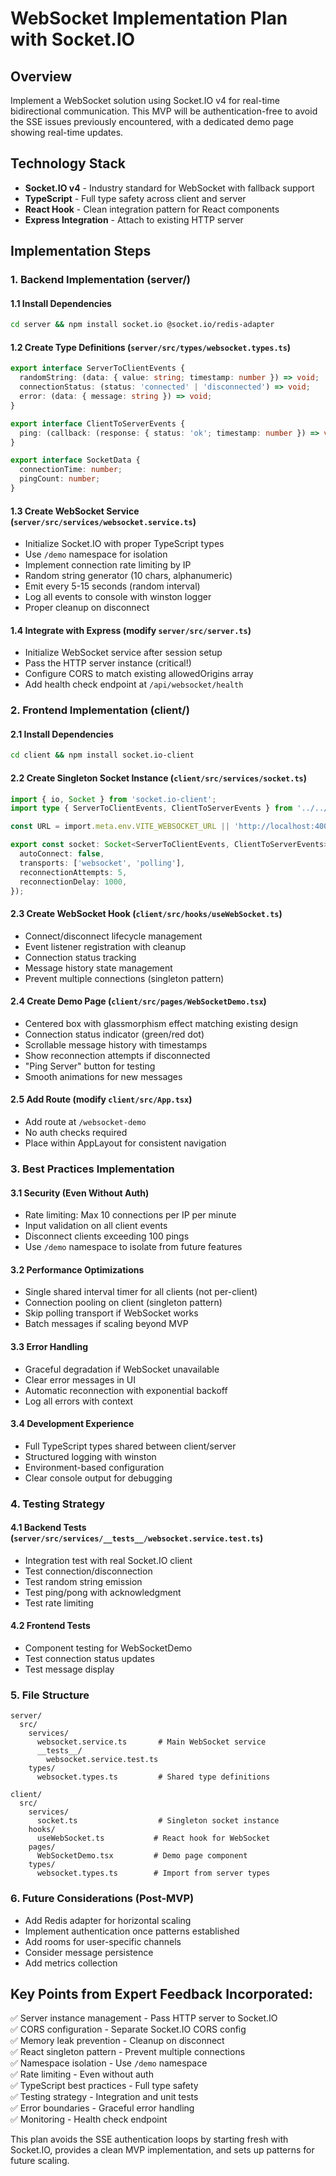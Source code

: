 # WebSocket Implementation Plan with Socket.IO

## Overview
Implement a WebSocket solution using Socket.IO v4 for real-time bidirectional communication. This MVP will be authentication-free to avoid the SSE issues previously encountered, with a dedicated demo page showing real-time updates.

## Technology Stack
- **Socket.IO v4** - Industry standard for WebSocket with fallback support
- **TypeScript** - Full type safety across client and server
- **React Hook** - Clean integration pattern for React components
- **Express Integration** - Attach to existing HTTP server

## Implementation Steps

### 1. Backend Implementation (server/)

#### 1.1 Install Dependencies
```bash
cd server && npm install socket.io @socket.io/redis-adapter
```

#### 1.2 Create Type Definitions (`server/src/types/websocket.types.ts`)
```typescript
export interface ServerToClientEvents {
  randomString: (data: { value: string; timestamp: number }) => void;
  connectionStatus: (status: 'connected' | 'disconnected') => void;
  error: (data: { message: string }) => void;
}

export interface ClientToServerEvents {
  ping: (callback: (response: { status: 'ok'; timestamp: number }) => void) => void;
}

export interface SocketData {
  connectionTime: number;
  pingCount: number;
}
```

#### 1.3 Create WebSocket Service (`server/src/services/websocket.service.ts`)
- Initialize Socket.IO with proper TypeScript types
- Use `/demo` namespace for isolation
- Implement connection rate limiting by IP
- Random string generator (10 chars, alphanumeric)
- Emit every 5-15 seconds (random interval)
- Log all events to console with winston logger
- Proper cleanup on disconnect

#### 1.4 Integrate with Express (modify `server/src/server.ts`)
- Initialize WebSocket service after session setup
- Pass the HTTP server instance (critical!)
- Configure CORS to match existing allowedOrigins array
- Add health check endpoint at `/api/websocket/health`

### 2. Frontend Implementation (client/)

#### 2.1 Install Dependencies
```bash
cd client && npm install socket.io-client
```

#### 2.2 Create Singleton Socket Instance (`client/src/services/socket.ts`)
```typescript
import { io, Socket } from 'socket.io-client';
import type { ServerToClientEvents, ClientToServerEvents } from '../../server/src/types/websocket.types';

const URL = import.meta.env.VITE_WEBSOCKET_URL || 'http://localhost:4001';

export const socket: Socket<ServerToClientEvents, ClientToServerEvents> = io(`${URL}/demo`, {
  autoConnect: false,
  transports: ['websocket', 'polling'],
  reconnectionAttempts: 5,
  reconnectionDelay: 1000,
});
```

#### 2.3 Create WebSocket Hook (`client/src/hooks/useWebSocket.ts`)
- Connect/disconnect lifecycle management
- Event listener registration with cleanup
- Connection status tracking
- Message history state management
- Prevent multiple connections (singleton pattern)

#### 2.4 Create Demo Page (`client/src/pages/WebSocketDemo.tsx`)
- Centered box with glassmorphism effect matching existing design
- Connection status indicator (green/red dot)
- Scrollable message history with timestamps
- Show reconnection attempts if disconnected
- "Ping Server" button for testing
- Smooth animations for new messages

#### 2.5 Add Route (modify `client/src/App.tsx`)
- Add route at `/websocket-demo`
- No auth checks required
- Place within AppLayout for consistent navigation

### 3. Best Practices Implementation

#### 3.1 Security (Even Without Auth)
- Rate limiting: Max 10 connections per IP per minute
- Input validation on all client events
- Disconnect clients exceeding 100 pings
- Use `/demo` namespace to isolate from future features

#### 3.2 Performance Optimizations
- Single shared interval timer for all clients (not per-client)
- Connection pooling on client (singleton pattern)
- Skip polling transport if WebSocket works
- Batch messages if scaling beyond MVP

#### 3.3 Error Handling
- Graceful degradation if WebSocket unavailable
- Clear error messages in UI
- Automatic reconnection with exponential backoff
- Log all errors with context

#### 3.4 Development Experience
- Full TypeScript types shared between client/server
- Structured logging with winston
- Environment-based configuration
- Clear console output for debugging

### 4. Testing Strategy

#### 4.1 Backend Tests (`server/src/services/__tests__/websocket.service.test.ts`)
- Integration test with real Socket.IO client
- Test connection/disconnection
- Test random string emission
- Test ping/pong with acknowledgment
- Test rate limiting

#### 4.2 Frontend Tests
- Component testing for WebSocketDemo
- Test connection status updates
- Test message display

### 5. File Structure
```
server/
  src/
    services/
      websocket.service.ts       # Main WebSocket service
      __tests__/
        websocket.service.test.ts
    types/
      websocket.types.ts         # Shared type definitions
      
client/
  src/
    services/
      socket.ts                  # Singleton socket instance
    hooks/
      useWebSocket.ts           # React hook for WebSocket
    pages/
      WebSocketDemo.tsx         # Demo page component
    types/
      websocket.types.ts        # Import from server types
```

### 6. Future Considerations (Post-MVP)
- Add Redis adapter for horizontal scaling
- Implement authentication once patterns established
- Add rooms for user-specific channels
- Consider message persistence
- Add metrics collection

## Key Points from Expert Feedback Incorporated:
✅ Server instance management - Pass HTTP server to Socket.IO  
✅ CORS configuration - Separate Socket.IO CORS config  
✅ Memory leak prevention - Cleanup on disconnect  
✅ React singleton pattern - Prevent multiple connections  
✅ Namespace isolation - Use `/demo` namespace  
✅ Rate limiting - Even without auth  
✅ TypeScript best practices - Full type safety  
✅ Testing strategy - Integration and unit tests  
✅ Error boundaries - Graceful error handling  
✅ Monitoring - Health check endpoint  

This plan avoids the SSE authentication loops by starting fresh with Socket.IO, provides a clean MVP implementation, and sets up patterns for future scaling.